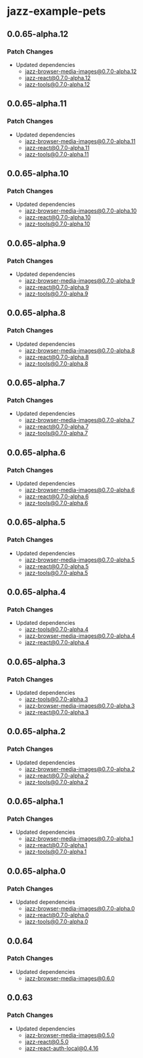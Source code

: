 # jazz-example-pets

## 0.0.65-alpha.12

### Patch Changes

- Updated dependencies
  - jazz-browser-media-images@0.7.0-alpha.12
  - jazz-react@0.7.0-alpha.12
  - jazz-tools@0.7.0-alpha.12

## 0.0.65-alpha.11

### Patch Changes

- Updated dependencies
  - jazz-browser-media-images@0.7.0-alpha.11
  - jazz-react@0.7.0-alpha.11
  - jazz-tools@0.7.0-alpha.11

## 0.0.65-alpha.10

### Patch Changes

- Updated dependencies
  - jazz-browser-media-images@0.7.0-alpha.10
  - jazz-react@0.7.0-alpha.10
  - jazz-tools@0.7.0-alpha.10

## 0.0.65-alpha.9

### Patch Changes

- Updated dependencies
  - jazz-browser-media-images@0.7.0-alpha.9
  - jazz-react@0.7.0-alpha.9
  - jazz-tools@0.7.0-alpha.9

## 0.0.65-alpha.8

### Patch Changes

- Updated dependencies
  - jazz-browser-media-images@0.7.0-alpha.8
  - jazz-react@0.7.0-alpha.8
  - jazz-tools@0.7.0-alpha.8

## 0.0.65-alpha.7

### Patch Changes

- Updated dependencies
  - jazz-browser-media-images@0.7.0-alpha.7
  - jazz-react@0.7.0-alpha.7
  - jazz-tools@0.7.0-alpha.7

## 0.0.65-alpha.6

### Patch Changes

- Updated dependencies
  - jazz-browser-media-images@0.7.0-alpha.6
  - jazz-react@0.7.0-alpha.6
  - jazz-tools@0.7.0-alpha.6

## 0.0.65-alpha.5

### Patch Changes

- Updated dependencies
  - jazz-browser-media-images@0.7.0-alpha.5
  - jazz-react@0.7.0-alpha.5
  - jazz-tools@0.7.0-alpha.5

## 0.0.65-alpha.4

### Patch Changes

- Updated dependencies
  - jazz-tools@0.7.0-alpha.4
  - jazz-browser-media-images@0.7.0-alpha.4
  - jazz-react@0.7.0-alpha.4

## 0.0.65-alpha.3

### Patch Changes

- Updated dependencies
  - jazz-tools@0.7.0-alpha.3
  - jazz-browser-media-images@0.7.0-alpha.3
  - jazz-react@0.7.0-alpha.3

## 0.0.65-alpha.2

### Patch Changes

- Updated dependencies
  - jazz-browser-media-images@0.7.0-alpha.2
  - jazz-react@0.7.0-alpha.2
  - jazz-tools@0.7.0-alpha.2

## 0.0.65-alpha.1

### Patch Changes

- Updated dependencies
  - jazz-browser-media-images@0.7.0-alpha.1
  - jazz-react@0.7.0-alpha.1
  - jazz-tools@0.7.0-alpha.1

## 0.0.65-alpha.0

### Patch Changes

- Updated dependencies
  - jazz-browser-media-images@0.7.0-alpha.0
  - jazz-react@0.7.0-alpha.0
  - jazz-tools@0.7.0-alpha.0

## 0.0.64

### Patch Changes

- Updated dependencies
  - jazz-browser-media-images@0.6.0

## 0.0.63

### Patch Changes

- Updated dependencies
  - jazz-browser-media-images@0.5.0
  - jazz-react@0.5.0
  - jazz-react-auth-local@0.4.16
